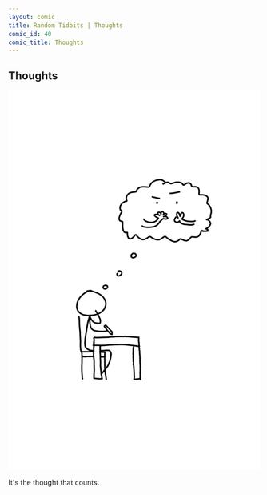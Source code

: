 ```yaml
---
layout: comic
title: Random Tidbits | Thoughts
comic_id: 40
comic_title: Thoughts
---
```


## Thoughts

<img id="img40" class="img-fluid" src="/assets/images/40.png">

It's the thought that counts.
